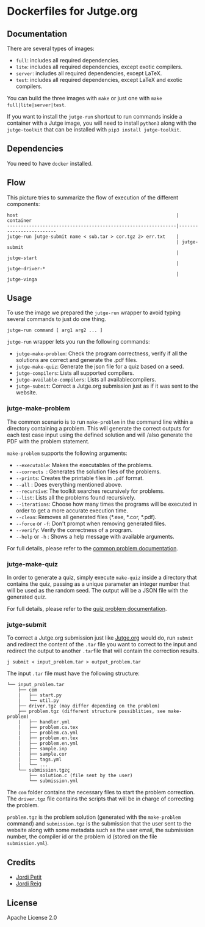 # Dockerfiles for Jutge.org


## Documentation

There are several types of images:

- `full`: includes all required dependencies.
- `lite`: includes all required dependencies, except exotic compilers.
- `server`: includes all required dependencies, except LaTeX.
- `test`: includes all required dependencies, except LaTeX and exotic compilers.

You can build the three images with `make` or just one with `make full|lite|server|test`.

If you want to install the `jutge-run` shortcut to run commands inside a container with a Jutge image, you will need to install `python3` along with the `jutge-toolkit` that can be installed with `pip3 install jutge-toolkit`. 


## Dependencies

You need to have `docker` installed.


## Flow

This picture tries to summarize the flow of execution of the different components:

```
host                                                          | container
--------------------------------------------------------------|-------------------------
jutge-run jutge-submit name < sub.tar > cor.tgz 2> err.txt    |
                                                              | jutge-submit
                                                              |     jutge-start
                                                              |         jutge-driver-*
                                                              |             jutge-vinga
```

## Usage

To use the image we prepared the `jutge-run` wrapper to avoid typing several commands to just do one thing.

```
jutge-run command [ arg1 arg2 ... ]
```

``jutge-run`` wrapper lets you run the following commands:

- `jutge-make-problem`: Check the program correctness, verify if all the solutions are correct and generate the .pdf files.
- `jutge-make-quiz`: Generate the json file for a quiz based on a seed.
- `jutge-compilers`: Lists all supported compilers.
- `jutge-available-compilers`: Lists all availablecompilers.
- `jutge-submit`: Correct a Jutge.org submission just as if it was sent to the website.

### jutge-make-problem

The common scenario is to run `make-problem` in the command line within a directory containing a problem. This will generate the correct outputs for each test case input using the defined solution and will /also generate the PDF with the problem statement.

`make-problem` supports the following arguments:

- `--executable`: Makes the executables of the problems.
- `--corrects `: Generates the solution files of the problems.
- `--prints`: Creates the printable files in `.pdf` format.
- `--all` : Does everything mentioned above.
- `--recursive`: The toolkit searches recursively for problems.
- `--list`: Lists all the problems found recursively.
- `--iterations`: Choose how many times the programs will be executed in order to get a more accurate execution time.
- `--clean`: Removes all generated files (*.exe, *.cor, *.pdf).
- `--force` or `-f`: Don't prompt when removing generated files.
- `--verify`: Verify the correctness of a program.
- `--help` or `-h` : Shows a help message with available arguments.

For full details, please refer to the [common problem documentation](documentation/problems.md).

### jutge-make-quiz

In order to generate a quiz, simply execute `make-quiz` inside a directory that contains the quiz, passing as a unique parameter an integer number that will be used as the random seed. The output will be a JSON file with the generated quiz.

For full details, please refer to the [quiz problem documentation](documentation/quizzes.md).

### jutge-submit

To correct a Jutge.org submission just like [Jutge.org](https://jutge.org/) would do, run `submit` and redirect the content of the `.tar` file you want to correct to the input and redirect the output to another `.tar`file that will contain the correction results.

```
j submit < input_problem.tar > output_problem.tar
```

The input `.tar` file must have the following structure:

```
└── input_problem.tar
	├── com
	|	├── start.py
	|	└── util.py
	├── driver.tgz (may differ depending on the problem)
	├── problem.tgz (different structure possiblities, see make-problem)
	|	├── handler.yml
	|	├── problem.ca.tex
	|	├── problem.ca.yml
	|	├── problem.en.tex
	|	├── problem.en.yml
	|	├── sample.inp
	|	├── sample.cor
	|	├── tags.yml
	|	└── ...
	└── submission.tgzç
		├── solution.c (file sent by the user)
		└── submission.yml
```

The `com` folder contains the necessary files to start the problem correction. The `driver.tgz` file contains the scripts that will be in charge of correcting the problem.

`problem.tgz` is the problem solution (generated with the `make-problem` command) and `submission.tgz` is the submission that the user sent to the website along with some metadata such as the user email, the submission number, the compiler id or the problem id (stored on the file `submission.yml`).

## Credits

- [Jordi Petit](https://github.com/jordi-petit)
- [Jordi Reig](https://github.com/jordireig)


## License

Apache License 2.0
